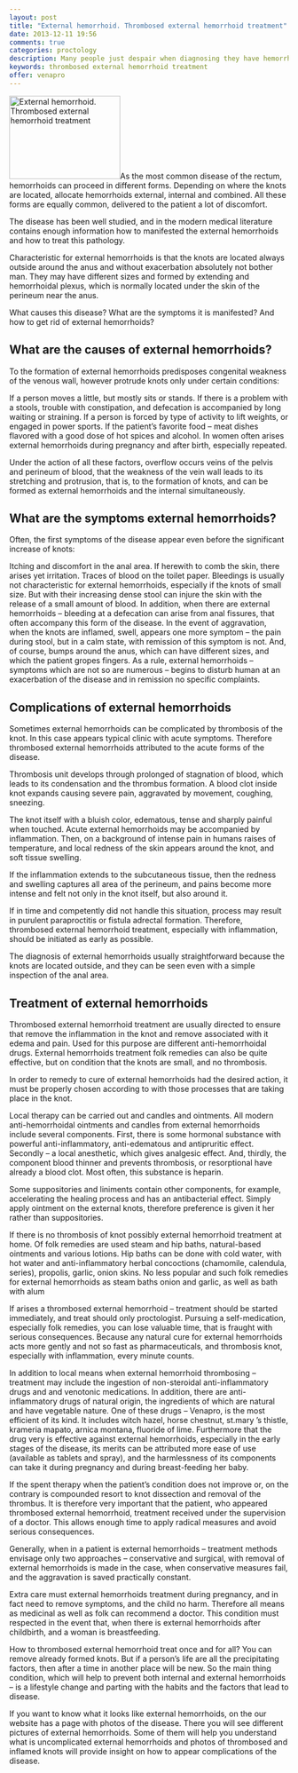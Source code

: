 ```yaml
---
layout: post
title: "External hemorrhoid. Thrombosed external hemorrhoid treatment"
date: 2013-12-11 19:56
comments: true
categories: proctology
description: Many people just despair when diagnosing they have hemorrhoids. However, there are many methods, that let you effectively cure the disease. About how &hellip;
keywords: thrombosed external hemorrhoid treatment
offer: venapro
---
```

<p><img class="left" src="http://medusanews.com/images/thrombosed-external-hemorrhoid-treatment/image.jpg" width="200" height="150" title="Thrombosed external hemorrhoid treatment" alt="External hemorrhoid. Thrombosed external hemorrhoid treatment">As the most common disease of the rectum, hemorrhoids can proceed in different forms. Depending on where the knots are located, allocate hemorrhoids external, internal and combined. All these forms are equally common, delivered to the patient a lot of discomfort.</p>

<p>The disease has been well studied, and in the modern medical literature contains enough information how to manifested the external hemorrhoids and how to treat this pathology.</p>

<!-- more -->


<p>Characteristic for external hemorrhoids is that the knots are located always outside around the anus and without exacerbation absolutely not bother man. They may have different sizes and formed by extending and hemorrhoidal plexus, which is normally located under the skin of the perineum near the anus.</p>

<p>What causes this disease? What are the symptoms it is manifested? And how to get rid of external hemorrhoids?</p>

<h2>What are the causes of external hemorrhoids?</h2>

<p>To the formation of external hemorrhoids predisposes congenital weakness of the venous wall, however protrude knots only under certain conditions:</p>

<p>If a person moves a little, but mostly sits or stands.
If there is a problem with a stools, trouble with constipation, and defecation is accompanied by long waiting or straining.
If a person is forced by type of activity to lift weights, or engaged in power sports.
If the patient&rsquo;s favorite food &ndash; meat dishes flavored with a good dose of hot spices and alcohol.
In women often arises external hemorrhoids during pregnancy and after birth, especially repeated.</p>

<p>Under the action of all these factors, overflow occurs veins of the pelvis and perineum of blood, that the weakness of the vein wall leads to its stretching and protrusion, that is, to the formation of knots, and can be formed as external hemorrhoids and the internal simultaneously.</p>

<h2>What are the symptoms external hemorrhoids?</h2>

<p>Often, the first symptoms of the disease appear even before the significant increase of knots:</p>

<p>Itching and discomfort in the anal area. If herewith to comb the skin, there arises yet irritation.
Traces of blood on the toilet paper. Bleedings is usually not characteristic for external hemorrhoids, especially if the knots of small size. But with their increasing dense stool can injure the skin with the release of a small amount of blood. In addition, when there are external hemorrhoids &ndash; bleeding at a defecation can arise from anal fissures, that often accompany this form of the disease.
In the event of aggravation, when the knots are inflamed, swell, appears one more symptom &ndash; the pain during stool, but in a calm state, with remission of this symptom is not.
And, of course, bumps around the anus, which can have different sizes, and which the patient gropes fingers.
As a rule, external hemorrhoids &ndash; symptoms which are not so are numerous &ndash; begins to disturb human at an exacerbation of the disease and in remission no specific complaints.</p>

<h2>Complications of external hemorrhoids</h2>

<p>Sometimes external hemorrhoids can be complicated by thrombosis of the knot. In this case appears typical clinic with acute symptoms. Therefore thrombosed external hemorrhoids attributed to the acute forms of the disease.</p>

<p>Thrombosis unit develops through prolonged of stagnation of blood, which leads to its condensation and the thrombus formation. A blood clot inside knot expands causing severe pain, aggravated by movement, coughing, sneezing.</p>

<p>The knot itself with a bluish color, edematous, tense and sharply painful when touched.
Acute external hemorrhoids may be accompanied by inflammation. Then, on a background of intense pain in humans raises of temperature, and local redness of the skin appears around the knot, and soft tissue swelling.</p>

<p>If the inflammation extends to the subcutaneous tissue, then the redness and swelling captures all area of the perineum, and pains become more intense and felt not only in the knot itself, but also around it.</p>

<p>If in time and competently did not handle this situation, process may result in purulent paraproctitis or fistula adrectal formation. Therefore, thrombosed external hemorrhoid treatment, especially with inflammation, should be initiated as early as possible.</p>

<p>The diagnosis of external hemorrhoids usually straightforward because the knots are located outside, and they can be seen even with a simple inspection of the anal area.</p>

<h2>Treatment of external hemorrhoids</h2>

<p>Thrombosed external hemorrhoid treatment are usually directed to ensure that remove the inflammation in the knot and remove associated with it edema and pain. Used for this purpose are different anti-hemorrhoidal drugs.
External hemorrhoids treatment folk remedies can also be quite effective, but on condition that the knots are small, and no thrombosis.</p>

<p>In order to remedy to cure of external hemorrhoids had the desired action, it must be properly chosen according to with those processes that are taking place in the knot.</p>

<p>Local therapy can be carried out and candles and ointments. All modern anti-hemorrhoidal ointments and candles from external hemorrhoids include several components. First, there is some hormonal substance with powerful anti-inflammatory, anti-edematous and antipruritic effect. Secondly &ndash; a local anesthetic, which gives analgesic effect. And, thirdly, the component blood thinner and prevents thrombosis, or resorptional have already a blood clot. Most often, this substance is heparin.</p>

<p>Some suppositories and liniments contain other components, for example, accelerating the healing process and has an antibacterial effect. Simply apply ointment on the external knots, therefore preference is given it her rather than suppositories.</p>

<p>If there is no thrombosis of knot possibly external hemorrhoid treatment at home. Of folk remedies are used steam and hip baths, natural-based ointments and various lotions.
Hip baths can be done with cold water, with hot water and anti-inflammatory herbal concoctions (chamomile, calendula, series), propolis, garlic, onion skins. No less popular and such folk remedies for external hemorrhoids as steam baths onion and garlic, as well as bath with alum</p>

<p>If arises a thrombosed external hemorrhoid &ndash; treatment should be started immediately, and treat should only proctologist. Pursuing a self-medication, especially folk remedies, you can lose valuable time, that is fraught with serious consequences. Because any natural cure for external hemorrhoids acts more gently and not so fast as pharmaceuticals, and thrombosis knot, especially with inflammation, every minute counts.</p>

<p>In addition to local means when external hemorrhoid thrombosing &ndash; treatment may include the ingestion of non-steroidal anti-inflammatory drugs and and venotonic medications. In addition, there are anti-inflammatory drugs of natural origin, the ingredients of which are natural and have vegetable nature. One of these drugs &ndash; Venapro, is the most efficient of its kind. It includes witch hazel, horse chestnut, st.mary &rsquo;s thistle, krameria mapato, arnica montana, fluoride of lime. Furthermore that the drug very is effective against external hemorrhoids, especially in the early stages of the disease, its merits can be attributed more ease of use (available as tablets and spray), and the harmlessness of its components can take it during pregnancy and during breast-feeding her baby.</p>

<p>If the spent therapy when the patient&rsquo;s condition does not improve or, on the contrary is compounded resort to knot dissection and removal of the thrombus. It is therefore very important that the patient, who appeared thrombosed external hemorrhoid, treatment received under the supervision of a doctor. This allows enough time to apply radical measures and avoid serious consequences.</p>

<p>Generally, when in a patient is external hemorrhoids &ndash; treatment methods envisage only two approaches &ndash; conservative and surgical, with removal of external hemorrhoids is made in the case, when conservative measures fail, and the aggravation is saved practically constant.</p>

<p>Extra care must external hemorrhoids treatment during pregnancy, and in fact need to remove symptoms, and the child no harm. Therefore all means as medicinal as well as folk can recommend a doctor. This condition must respected in the event that, when there is external hemorrhoids after childbirth, and a woman is breastfeeding.</p>

<p>How to thrombosed external hemorrhoid treat once and for all? You can remove already formed knots. But if a person&rsquo;s life are all the precipitating factors, then after a time in another place will be new. So the main thing condition, which will help to prevent both internal and external hemorrhoids &ndash; is a lifestyle change and parting with the habits and the factors that lead to disease.</p>

<p>If you want to know what it looks like external hemorrhoids, on the our website has a page with photos of the disease. There you will see different pictures of external hemorrhoids. Some of them will help you understand what is uncomplicated external hemorrhoids and  photos of thrombosed and inflamed knots will provide insight on how to appear complications of the disease.</p>
